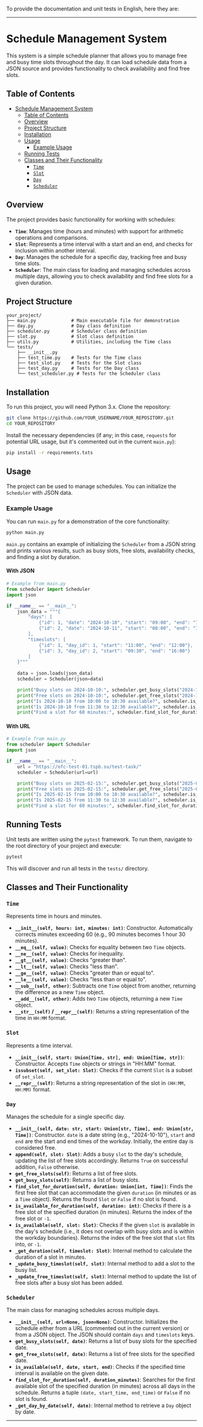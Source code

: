 To provide the documentation and unit tests in English, here they are:

-----

# Schedule Management System

This system is a simple schedule planner that allows you to manage free and busy time slots throughout the day. It can load schedule data from a JSON source and provides functionality to check availability and find free slots.

## Table of Contents

  - [Schedule Management System](#schedule-management-system)
      - [Table of Contents](#table-of-contents)
      - [Overview](#overview)
      - [Project Structure](#project-structure)
      - [Installation](#installation)
      - [Usage](#usage)
          - [Example Usage](#example-usage)
      - [Running Tests](#running-tests)
      - [Classes and Their Functionality](#classes-and-their-functionality)
          - [`Time`](#time)
          - [`Slot`](#slot)
          - [`Day`](#day)
          - [`Scheduler`](#scheduler)

## Overview

The project provides basic functionality for working with schedules:

  - **`Time`**: Manages time (hours and minutes) with support for arithmetic operations and comparisons.
  - **`Slot`**: Represents a time interval with a start and an end, and checks for inclusion within another interval.
  - **`Day`**: Manages the schedule for a specific day, tracking free and busy time slots.
  - **`Scheduler`**: The main class for loading and managing schedules across multiple days, allowing you to check availability and find free slots for a given duration.

## Project Structure

```
your_project/
├── main.py             # Main executable file for demonstration
├── day.py              # Day class definition
├── scheduler.py        # Scheduler class definition
├── slot.py             # Slot class definition
├── utils.py            # Utilities, including the Time class
└── tests/
    ├── __init__.py
    ├── test_time.py    # Tests for the Time class
    ├── test_slot.py    # Tests for the Slot class
    ├── test_day.py     # Tests for the Day class
    └── test_scheduler.py # Tests for the Scheduler class
```

## Installation

To run this project, you will need Python 3.x.
Clone the repository:

```bash
git clone https://github.com/YOUR_USERNAME/YOUR_REPOSITORY.git
cd YOUR_REPOSITORY
```

Install the necessary dependencies (if any; in this case, `requests` for potential URL usage, but it's commented out in the current `main.py`):

```bash
pip install -r requirements.txts
```

## Usage

The project can be used to manage schedules. You can initialize the `Scheduler` with JSON data.

### Example Usage

You can run `main.py` for a demonstration of the core functionality:

```bash
python main.py
```

`main.py` contains an example of initializing the `Scheduler` from a JSON string and prints various results, such as busy slots, free slots, availability checks, and finding a slot by duration.

#### With JSON

```python
# Example from main.py
from scheduler import Scheduler
import json

if __name__ == "__main__":
    json_data = """{
        "days": [
            {"id": 1, "date": "2024-10-10", "start": "09:00", "end": "18:00"},
            {"id": 2, "date": "2024-10-11", "start": "08:00", "end": "17:00"}
        ],
        "timeslots": [
            {"id": 1, "day_id": 1, "start": "11:00", "end": "12:00"},
            {"id": 3, "day_id": 2, "start": "09:30", "end": "16:00"}
        ]
    }"""
    
    data = json.loads(json_data)
    scheduler = Scheduler(json=data)

    print("Busy slots on 2024-10-10:", scheduler.get_busy_slots("2024-10-10"))
    print("Free slots on 2024-10-10:", scheduler.get_free_slots("2024-10-10"))
    print("Is 2024-10-10 from 10:00 to 10:30 available?", scheduler.is_available("2024-10-10", "10:00", "10:30"))
    print("Is 2024-10-10 from 11:30 to 12:30 available?", scheduler.is_available("2024-10-10", "11:30", "12:30"))
    print("Find a slot for 60 minutes:", scheduler.find_slot_for_duration(duration_minutes=60))
```

#### With URL

```python
# Example from main.py
from scheduler import Scheduler
import json

if __name__ == "__main__":
    url = "https://ofc-test-01.tspb.su/test-task/"
    scheduler = Scheduler(url=url)

    print("Busy slots on 2025-02-15:", scheduler.get_busy_slots("2025-02-15"))
    print("Free slots on 2025-02-15:", scheduler.get_free_slots("2025-02-15"))
    print("Is 2025-02-15 from 10:00 to 10:30 available?", scheduler.is_available("2025-02-15", "10:00", "10:30"))
    print("Is 2025-02-15 from 11:30 to 12:30 available?", scheduler.is_available("2025-02-15", "11:30", "12:30"))
    print("Find a slot for 60 minutes:", scheduler.find_slot_for_duration(duration_minutes=60))
```

## Running Tests

Unit tests are written using the `pytest` framework. To run them, navigate to the root directory of your project and execute:

```bash
pytest
```

This will discover and run all tests in the `tests/` directory.

## Classes and Their Functionality

### `Time`

Represents time in hours and minutes.

  - **`__init__(self, hours: int, minutes: int)`**: Constructor. Automatically corrects minutes exceeding 60 (e.g., 90 minutes becomes 1 hour 30 minutes).
  - **`__eq__(self, value)`**: Checks for equality between two `Time` objects.
  - **`__ne__(self, value)`**: Checks for inequality.
  - **`__gt__(self, value)`**: Checks "greater than".
  - **`__lt__(self, value)`**: Checks "less than".
  - **`__ge__(self, value)`**: Checks "greater than or equal to".
  - **`__le__(self, value)`**: Checks "less than or equal to".
  - **`__sub__(self, other)`**: Subtracts one `Time` object from another, returning the difference as a new `Time` object.
  - **`__add__(self, other)`**: Adds two `Time` objects, returning a new `Time` object.
  - **`__str__(self)` / `__repr__(self)`**: Returns a string representation of the time in `HH:MM` format.

### `Slot`

Represents a time interval.

  - **`__init__(self, start: Union[Time, str], end: Union[Time, str])`**: Constructor. Accepts `Time` objects or strings in "HH:MM" format.
  - **`issubset(self, set_slot: Slot)`**: Checks if the current `Slot` is a subset of `set_slot`.
  - **`__repr__(self)`**: Returns a string representation of the slot in `(HH:MM, HH:MM)` format.

### `Day`

Manages the schedule for a single specific day.

  - **`__init__(self, date: str, start: Union[str, Time], end: Union[str, Time])`**: Constructor. `date` is a date string (e.g., "2024-10-10"), `start` and `end` are the start and end times of the workday. Initially, the entire day is considered free.
  - **`append(self, slot: Slot)`**: Adds a busy `slot` to the day's schedule, updating the list of free slots accordingly. Returns `True` on successful addition, `False` otherwise.
  - **`get_free_slots(self)`**: Returns a list of free slots.
  - **`get_busy_slots(self)`**: Returns a list of busy slots.
  - **`find_slot_for_duration(self, duration: Union[int, Time])`**: Finds the first free slot that can accommodate the given `duration` (in minutes or as a `Time` object). Returns the found `Slot` or `False` if no slot is found.
  - **`is_available_for_duration(self, duration: int)`**: Checks if there is a free slot of the specified duration (in minutes). Returns the index of the free slot or `-1`.
  - **`is_available(self, slot: Slot)`**: Checks if the given `slot` is available in the day's schedule (i.e., it does not overlap with busy slots and is within the workday boundaries). Returns the index of the free slot that `slot` fits into, or `-1`.
  - **`_get_duration(self, timeslot: Slot)`**: Internal method to calculate the duration of a slot in minutes.
  - **`_update_busy_timeslot(self, slot)`**: Internal method to add a slot to the busy list.
  - **`_update_free_timeslot(self, slot)`**: Internal method to update the list of free slots after a busy slot has been added.

### `Scheduler`

The main class for managing schedules across multiple days.

  - **`__init__(self, url=None, json=None)`**: Constructor. Initializes the schedule either from a URL (commented out in the current version) or from a JSON object. The JSON should contain `days` and `timeslots` keys.
  - **`get_busy_slots(self, date)`**: Returns a list of busy slots for the specified date.
  - **`get_free_slots(self, date)`**: Returns a list of free slots for the specified date.
  - **`is_available(self, date, start, end)`**: Checks if the specified time interval is available on the given date.
  - **`find_slot_for_duration(self, duration_minutes)`**: Searches for the first available slot of the specified duration (in minutes) across all days in the schedule. Returns a tuple `(date, start_time, end_time)` or `False` if no slot is found.
  - **`_get_day_by_date(self, date)`**: Internal method to retrieve a `Day` object by date.

-----
